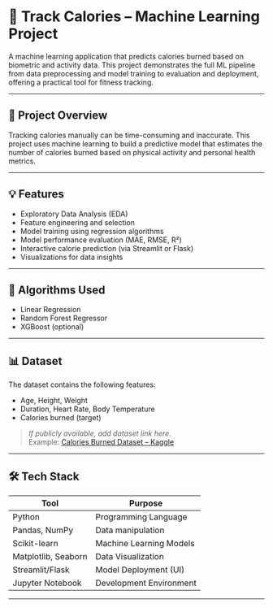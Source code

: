 # 🥗 Track Calories – Machine Learning Project

A machine learning application that predicts calories burned based on biometric and activity data. This project demonstrates the full ML pipeline from data preprocessing and model training to evaluation and deployment, offering a practical tool for fitness tracking.

---

## 📌 Project Overview

Tracking calories manually can be time-consuming and inaccurate. This project uses machine learning to build a predictive model that estimates the number of calories burned based on physical activity and personal health metrics.

---

## 💡 Features

- Exploratory Data Analysis (EDA)
- Feature engineering and selection
- Model training using regression algorithms
- Model performance evaluation (MAE, RMSE, R²)
- Interactive calorie prediction (via Streamlit or Flask)
- Visualizations for data insights

---

## 🧠 Algorithms Used

- Linear Regression
- Random Forest Regressor
- XGBoost (optional)

---

## 📊 Dataset

The dataset contains the following features:
- Age, Height, Weight
- Duration, Heart Rate, Body Temperature
- Calories burned (target)

> *If publicly available, add dataset link here.*  
> Example: [Calories Burned Dataset – Kaggle](https://www.kaggle.com/datasets/fmohajeri/calories)

---

## 🛠️ Tech Stack

| Tool           | Purpose                          |
|----------------|----------------------------------|
| Python         | Programming Language             |
| Pandas, NumPy  | Data manipulation                |
| Scikit-learn   | Machine Learning Models          |
| Matplotlib, Seaborn | Data Visualization         |
| Streamlit/Flask | Model Deployment (UI)           |
| Jupyter Notebook | Development Environment       |

---


